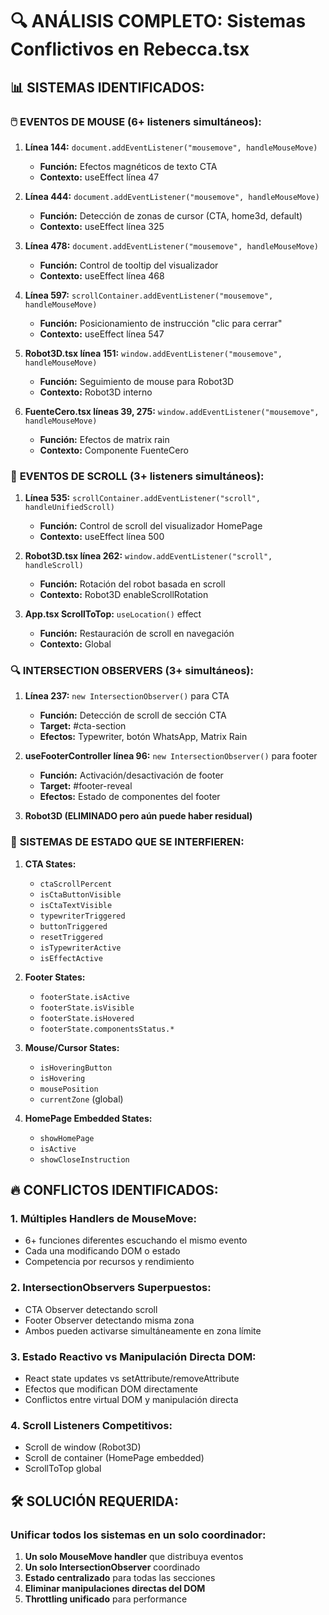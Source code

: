 # 🔍 ANÁLISIS COMPLETO: Sistemas Conflictivos en Rebecca.tsx

## 📊 **SISTEMAS IDENTIFICADOS:**

### 🖱️ **EVENTOS DE MOUSE (6+ listeners simultáneos):**

1. **Línea 144:** `document.addEventListener("mousemove", handleMouseMove)`

   - **Función:** Efectos magnéticos de texto CTA
   - **Contexto:** useEffect línea 47

2. **Línea 444:** `document.addEventListener("mousemove", handleMouseMove)`

   - **Función:** Detección de zonas de cursor (CTA, home3d, default)
   - **Contexto:** useEffect línea 325

3. **Línea 478:** `document.addEventListener("mousemove", handleMouseMove)`

   - **Función:** Control de tooltip del visualizador
   - **Contexto:** useEffect línea 468

4. **Línea 597:** `scrollContainer.addEventListener("mousemove", handleMouseMove)`

   - **Función:** Posicionamiento de instrucción "clic para cerrar"
   - **Contexto:** useEffect línea 547

5. **Robot3D.tsx línea 151:** `window.addEventListener("mousemove", handleMouseMove)`

   - **Función:** Seguimiento de mouse para Robot3D
   - **Contexto:** Robot3D interno

6. **FuenteCero.tsx líneas 39, 275:** `window.addEventListener("mousemove", handleMouseMove)`
   - **Función:** Efectos de matrix rain
   - **Contexto:** Componente FuenteCero

### 📜 **EVENTOS DE SCROLL (3+ listeners simultáneos):**

1. **Línea 535:** `scrollContainer.addEventListener("scroll", handleUnifiedScroll)`

   - **Función:** Control de scroll del visualizador HomePage
   - **Contexto:** useEffect línea 500

2. **Robot3D.tsx línea 262:** `window.addEventListener("scroll", handleScroll)`

   - **Función:** Rotación del robot basada en scroll
   - **Contexto:** Robot3D enableScrollRotation

3. **App.tsx ScrollToTop:** `useLocation()` effect
   - **Función:** Restauración de scroll en navegación
   - **Contexto:** Global

### 🔍 **INTERSECTION OBSERVERS (3+ simultáneos):**

1. **Línea 237:** `new IntersectionObserver()` para CTA

   - **Función:** Detección de scroll de sección CTA
   - **Target:** #cta-section
   - **Efectos:** Typewriter, botón WhatsApp, Matrix Rain

2. **useFooterController línea 96:** `new IntersectionObserver()` para footer

   - **Función:** Activación/desactivación de footer
   - **Target:** #footer-reveal
   - **Efectos:** Estado de componentes del footer

3. **Robot3D (ELIMINADO pero aún puede haber residual)**

### 🎯 **SISTEMAS DE ESTADO QUE SE INTERFIEREN:**

1. **CTA States:**

   - `ctaScrollPercent`
   - `isCtaButtonVisible`
   - `isCtaTextVisible`
   - `typewriterTriggered`
   - `buttonTriggered`
   - `resetTriggered`
   - `isTypewriterActive`
   - `isEffectActive`

2. **Footer States:**

   - `footerState.isActive`
   - `footerState.isVisible`
   - `footerState.isHovered`
   - `footerState.componentsStatus.*`

3. **Mouse/Cursor States:**

   - `isHoveringButton`
   - `isHovering`
   - `mousePosition`
   - `currentZone` (global)

4. **HomePage Embedded States:**
   - `showHomePage`
   - `isActive`
   - `showCloseInstruction`

## 🔥 **CONFLICTOS IDENTIFICADOS:**

### **1. Múltiples Handlers de MouseMove:**

- 6+ funciones diferentes escuchando el mismo evento
- Cada una modificando DOM o estado
- Competencia por recursos y rendimiento

### **2. IntersectionObservers Superpuestos:**

- CTA Observer detectando scroll
- Footer Observer detectando misma zona
- Ambos pueden activarse simultáneamente en zona límite

### **3. Estado Reactivo vs Manipulación Directa DOM:**

- React state updates vs setAttribute/removeAttribute
- Efectos que modifican DOM directamente
- Conflictos entre virtual DOM y manipulación directa

### **4. Scroll Listeners Competitivos:**

- Scroll de window (Robot3D)
- Scroll de container (HomePage embedded)
- ScrollToTop global

## 🛠️ **SOLUCIÓN REQUERIDA:**

### **Unificar todos los sistemas en un solo coordinador:**

1. **Un solo MouseMove handler** que distribuya eventos
2. **Un solo IntersectionObserver** coordinado
3. **Estado centralizado** para todas las secciones
4. **Eliminar manipulaciones directas del DOM**
5. **Throttling unificado** para performance
